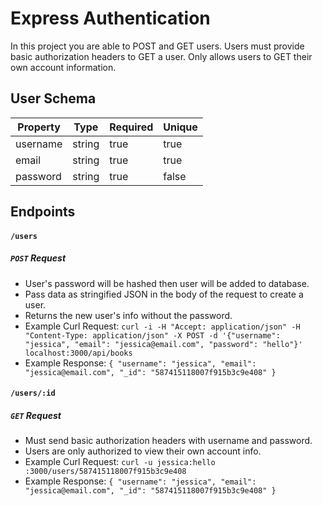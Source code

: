 # Express Authentication

In this project you are able to POST and GET users. Users must provide basic authorization headers to GET a user. Only allows users to GET their own account information.

## User Schema
 Property  | Type         | Required     | Unique
-----------|--------------|--------------|--------------
username   | string       | true         | true
email      | string       | true         | true
password   | string       | true         | false

## Endpoints

####  `/users`

##### `POST` Request
+ User's password will be hashed then user will be added to database.
+ Pass data as stringified JSON in the body of the request to create a user.
+ Returns the new user's info without the password.
+ Example Curl Request:
`curl -i -H "Accept: application/json" -H "Content-Type: application/json" -X POST -d '{"username": "jessica", "email": "jessica@email.com", "password": "hello"}' localhost:3000/api/books`
+ Example Response:
``{
  "username": "jessica",
  "email": "jessica@email.com",
  "_id": "587415118007f915b3c9e408"
}``

####  `/users/:id`

##### `GET` Request

+ Must send basic authorization headers with username and password.
+ Users are only authorized to view their own account info.
+ Example Curl Request:
`curl -u jessica:hello :3000/users/587415118007f915b3c9e408`
+ Example Response:
``{
  "username": "jessica",
  "email": "jessica@email.com",
  "_id": "587415118007f915b3c9e408"
}``
